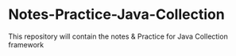 # Notes-Practice-Java-Collection
This repository will contain the notes &amp; Practice for Java Collection framework

